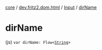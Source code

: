 [core](../../index.md) / [dev.fritz2.dom.html](../index.md) / [Input](index.md) / [dirName](./dir-name.md)

# dirName

(js) `var dirName: Flow<`[`String`](https://kotlinlang.org/api/latest/jvm/stdlib/kotlin/-string/index.html)`>`